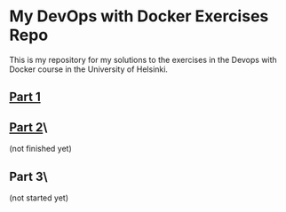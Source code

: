 # My DevOps with Docker Exercises Repo
This is my repository for my solutions to the exercises in the Devops with Docker course in the University of Helsinki. 

## [Part 1](/Parts/Part%201.md)

## [Part 2](/Parts/Part%202.md)\
(not finished yet)

## Part 3\
(not started yet)
